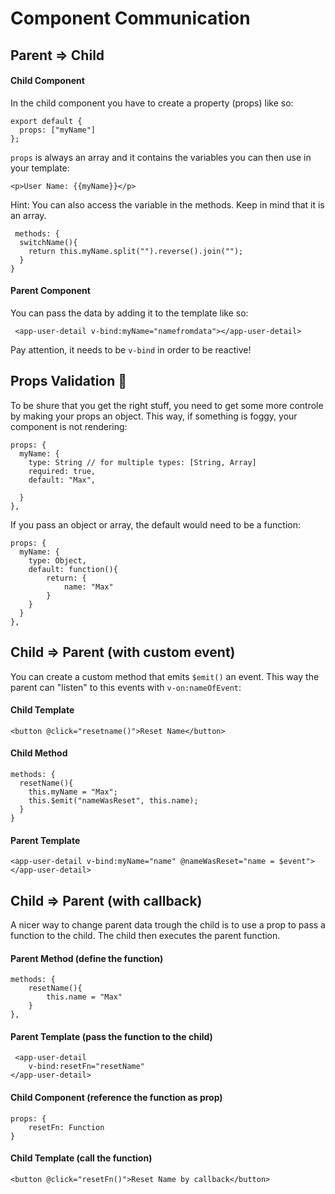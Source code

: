 # Component Communication

## Parent => Child

#### Child Component

In the child component you have to create a property (props) like so:

```
export default {
  props: ["myName"]
};
```

`props` is always an array and it contains the variables you can then use in your template:

```
<p>User Name: {{myName}}</p>
```

Hint: You can also access the variable in the methods. Keep in mind that it is an array.

```
 methods: {
  switchName(){
    return this.myName.split("").reverse().join("");
  }
}
```

#### Parent Component

You can pass the data by adding it to the template like so:

```
 <app-user-detail v-bind:myName="namefromdata"></app-user-detail>
```

Pay attention, it needs to be `v-bind` in order to be reactive!

## Props Validation 📣
To be shure that you get the right stuff, you need to get some more controle by making your props an object. This way, if something is foggy, your component is not rendering:

```
props: {
  myName: {
    type: String // for multiple types: [String, Array]
    required: true,
    default: "Max",
    
  }
},
```
If you pass an object or array, the default would need to be a function:

```
props: {
  myName: {
  	type: Object,
    default: function(){
    	return: {
    		name: "Max"
    	}
    }
  }
},

```

## Child => Parent (with custom event)

You can create a custom method that emits `$emit()` an event. This way the parent can "listen" to this events with `v-on:nameOfEvent`:

#### Child Template

```
<button @click="resetname()">Reset Name</button>
```

#### Child Method

```
methods: {
  resetName(){
    this.myName = "Max";
    this.$emit("nameWasReset", this.name);
  }
}
```

#### Parent Template

```
<app-user-detail v-bind:myName="name" @nameWasReset="name = $event"></app-user-detail>
```

## Child => Parent (with callback)

A nicer way to change parent data trough the child is to use a prop to pass a function to the child. The child then executes the parent function.

#### Parent Method (define the function)

```        
methods: {
    resetName(){
        this.name = "Max"
    }
},

```
#### Parent Template (pass the function to the child)

```
 <app-user-detail 
    v-bind:resetFn="resetName"
</app-user-detail>
```

#### Child Component (reference the function as prop)

```
props: {
	resetFn: Function
}
```
#### Child Template (call the function)

```
<button @click="resetFn()">Reset Name by callback</button>
```
